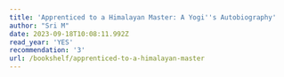 ```yaml
---
title: 'Apprenticed to a Himalayan Master: A Yogi''s Autobiography'
author: "Sri M"
date: 2023-09-18T10:08:11.992Z
read_year: 'YES'
recommendation: '3'
url: /bookshelf/apprenticed-to-a-himalayan-master
---
```


